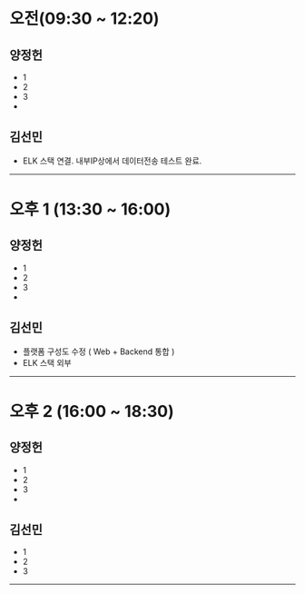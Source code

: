 # 오전(09:30 ~ 12:20)
## 양정헌
* 1
* 2
* 3
* 
## 김선민
* ELK 스택 연결. 내부IP상에서 데이터전송 테스트 완료.
---------------------------------------
# 오후 1 (13:30 ~ 16:00)
## 양정헌
* 1
* 2
* 3
* 
## 김선민
* 플랫폼 구성도 수정 ( Web + Backend 통합 )
* ELK 스택 외부 

---------------------------------------
# 오후 2 (16:00 ~ 18:30)
## 양정헌
* 1
* 2
* 3
* 
## 김선민
* 1
* 2
* 3

---------------------------------------
